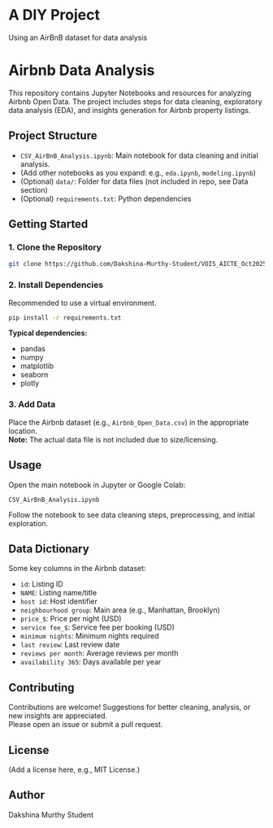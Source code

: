 # A DIY Project
Using an AirBnB dataset for data analysis


# Airbnb Data Analysis

This repository contains Jupyter Notebooks and resources for analyzing Airbnb Open Data. The project includes steps for data cleaning, exploratory data analysis (EDA), and insights generation for Airbnb property listings.

## Project Structure

- `CSV_AirBnB_Analysis.ipynb`: Main notebook for data cleaning and initial analysis.
- (Add other notebooks as you expand: e.g., `eda.ipynb`, `modeling.ipynb`)
- (Optional) `data/`: Folder for data files (not included in repo, see Data section)
- (Optional) `requirements.txt`: Python dependencies

## Getting Started

### 1. Clone the Repository

```bash
git clone https://github.com/Dakshina-Murthy-Student/VOIS_AICTE_Oct2025_VenkataSubrahmanyaDakshinaMurthyVemuri.git
```

### 2. Install Dependencies

Recommended to use a virtual environment.

```bash
pip install -r requirements.txt
```

**Typical dependencies:**  
- pandas  
- numpy  
- matplotlib  
- seaborn  
- plotly

### 3. Add Data

Place the Airbnb dataset (e.g., `Airbnb_Open_Data.csv`) in the appropriate location.  
**Note:** The actual data file is not included due to size/licensing.

## Usage

Open the main notebook in Jupyter or Google Colab:

```
CSV_AirBnB_Analysis.ipynb
```

Follow the notebook to see data cleaning steps, preprocessing, and initial exploration.

## Data Dictionary

Some key columns in the Airbnb dataset:

- `id`: Listing ID
- `NAME`: Listing name/title
- `host id`: Host identifier
- `neighbourhood group`: Main area (e.g., Manhattan, Brooklyn)
- `price_$`: Price per night (USD)
- `service fee_$`: Service fee per booking (USD)
- `minimum nights`: Minimum nights required
- `last review`: Last review date
- `reviews per month`: Average reviews per month
- `availability 365`: Days available per year

## Contributing

Contributions are welcome! Suggestions for better cleaning, analysis, or new insights are appreciated.  
Please open an issue or submit a pull request.

## License

(Add a license here, e.g., MIT License.)

## Author

Dakshina Murthy Student
